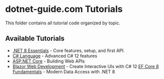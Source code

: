 # dotnet-guide.com Tutorials

This folder contains all tutorial code organized by topic.

## Available Tutorials
- [.NET 8 Essentials](dotnet-8-essentials/) - Core features, setup, and first API.
- [C# Language](csharp-language/) - Advanced C# 12 features
- [ASP.NET Core](aspnet-core/) - Building Web APIs
- [Blazor Web Development](blazor/) - Create Interactive UIs with C# 12 
  [EF Core 8 Fundamentals](ef-core-modern-data-access-dotnet/) - Modern Data Access with .NET 8 


